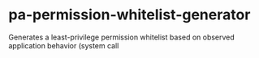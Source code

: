 # pa-permission-whitelist-generator
Generates a least-privilege permission whitelist based on observed application behavior (system call
